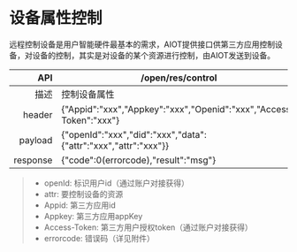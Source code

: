 # 设备属性控制

远程控制设备是用户智能硬件最基本的需求，AIOT提供接口供第三方应用控制设备，对设备的控制，其实是对设备的某个资源进行控制，由AIOT发送到设备。

| API | /open/res/control |
| --: | -- |
| 描述 | 控制设备属性 |
| header | {"Appid":"xxx","Appkey":"xxx","Openid":"xxx","Access-Token":"xxx"} |
| payload | {"openId":"xxx","did":"xxx","data":{"attr":"xxx","attr":"xxx"}} |
| response | {"code":0(errorcode),"result":"msg"} |


> - openId: 标识用户id（通过账户对接获得）
> - attr: 要控制设备的资源
> - Appid: 第三方应用id
> - Appkey: 第三方应用appKey
> - Access-Token: 第三方用户授权token（通过账户对接获得）
> - errorcode: 错误码（详见附件）